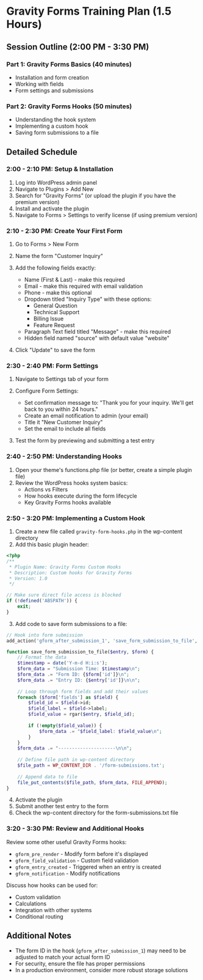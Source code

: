# Gravity Forms Training Plan (1.5 Hours)

## Session Outline (2:00 PM - 3:30 PM)

### Part 1: Gravity Forms Basics (40 minutes)
- Installation and form creation
- Working with fields
- Form settings and submissions

### Part 2: Gravity Forms Hooks (50 minutes)
- Understanding the hook system
- Implementing a custom hook
- Saving form submissions to a file

## Detailed Schedule

### 2:00 - 2:10 PM: Setup & Installation
1. Log into WordPress admin panel
2. Navigate to Plugins > Add New
3. Search for "Gravity Forms" (or upload the plugin if you have the premium version)
4. Install and activate the plugin
5. Navigate to Forms > Settings to verify license (if using premium version)

### 2:10 - 2:30 PM: Create Your First Form
1. Go to Forms > New Form
2. Name the form "Customer Inquiry"
3. Add the following fields exactly:
   - Name (First & Last) - make this required
   - Email - make this required with email validation
   - Phone - make this optional
   - Dropdown titled "Inquiry Type" with these options:
     * General Question
     * Technical Support
     * Billing Issue
     * Feature Request
   - Paragraph Text field titled "Message" - make this required
   - Hidden field named "source" with default value "website"

4. Click "Update" to save the form

### 2:30 - 2:40 PM: Form Settings
1. Navigate to Settings tab of your form
2. Configure Form Settings:
   - Set confirmation message to: "Thank you for your inquiry. We'll get back to you within 24 hours."
   - Create an email notification to admin (your email)
   - Title it "New Customer Inquiry"
   - Set the email to include all fields

3. Test the form by previewing and submitting a test entry

### 2:40 - 2:50 PM: Understanding Hooks
1. Open your theme's functions.php file (or better, create a simple plugin file)
2. Review the WordPress hooks system basics:
   - Actions vs Filters
   - How hooks execute during the form lifecycle
   - Key Gravity Forms hooks available

### 2:50 - 3:20 PM: Implementing a Custom Hook
1. Create a new file called `gravity-form-hooks.php` in the wp-content directory
2. Add this basic plugin header:
```php
<?php
/**
 * Plugin Name: Gravity Forms Custom Hooks
 * Description: Custom hooks for Gravity Forms
 * Version: 1.0
 */

// Make sure direct file access is blocked
if (!defined('ABSPATH')) {
    exit;
}
```

3. Add code to save form submissions to a file:
```php
// Hook into form submission
add_action('gform_after_submission_1', 'save_form_submission_to_file', 10, 2);

function save_form_submission_to_file($entry, $form) {
    // Format the data
    $timestamp = date('Y-m-d H:i:s');
    $form_data = "Submission Time: $timestamp\n";
    $form_data .= "Form ID: {$form['id']}\n";
    $form_data .= "Entry ID: {$entry['id']}\n\n";
    
    // Loop through form fields and add their values
    foreach ($form['fields'] as $field) {
        $field_id = $field->id;
        $field_label = $field->label;
        $field_value = rgar($entry, $field_id);
        
        if (!empty($field_value)) {
            $form_data .= "$field_label: $field_value\n";
        }
    }
    $form_data .= "---------------------\n\n";
    
    // Define file path in wp-content directory
    $file_path = WP_CONTENT_DIR . '/form-submissions.txt';
    
    // Append data to file
    file_put_contents($file_path, $form_data, FILE_APPEND);
}
```

4. Activate the plugin
5. Submit another test entry to the form
6. Check the wp-content directory for the form-submissions.txt file

### 3:20 - 3:30 PM: Review and Additional Hooks

Review some other useful Gravity Forms hooks:
- `gform_pre_render` - Modify form before it's displayed
- `gform_field_validation` - Custom field validation
- `gform_entry_created` - Triggered when an entry is created
- `gform_notification` - Modify notifications

Discuss how hooks can be used for:
- Custom validation
- Calculations
- Integration with other systems
- Conditional routing

## Additional Notes
- The form ID in the hook (`gform_after_submission_1`) may need to be adjusted to match your actual form ID
- For security, ensure the file has proper permissions
- In a production environment, consider more robust storage solutions